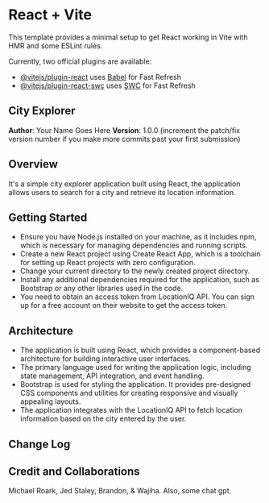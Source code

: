 # React + Vite

This template provides a minimal setup to get React working in Vite with HMR and some ESLint rules.

Currently, two official plugins are available:

- [@vitejs/plugin-react](https://github.com/vitejs/vite-plugin-react/blob/main/packages/plugin-react/README.md) uses [Babel](https://babeljs.io/) for Fast Refresh
- [@vitejs/plugin-react-swc](https://github.com/vitejs/vite-plugin-react-swc) uses [SWC](https://swc.rs/) for Fast Refresh

## City Explorer

**Author**: Your Name Goes Here
**Version**: 1.0.0 (increment the patch/fix version number if you make more commits past your first submission)

## Overview
 It's a simple city explorer application built using React, the application allows users to search for a city and retrieve its location information.

## Getting Started

- Ensure you have Node.js installed on your machine, as it includes npm, which is necessary for managing dependencies and running scripts.
- Create a new React project using Create React App, which is a toolchain for setting up React projects with zero configuration.
- Change your current directory to the newly created project directory.
- Install any additional dependencies required for the application, such as Bootstrap or any other libraries used in the code.
- You need to obtain an access token from LocationIQ API. You can sign up for a free account on their website to get the access token.

## Architecture
- The application is built using React, which provides a component-based architecture for building interactive user interfaces.
-  The primary language used for writing the application logic, including state management, API integration, and event handling.
- Bootstrap is used for styling the application. It provides pre-designed CSS components and utilities for creating responsive and visually appealing layouts.
- The application integrates with the LocationIQ API to fetch location information based on the city entered by the user.

## Change Log
<!-- Use this area to document the iterative changes made to your application as each feature is successfully implemented. Use time stamps. Here's an example:

01-01-2001 4:59pm - Application now has a fully-functional express server, with a GET route for the location resource. -->

## Credit and Collaborations
Michael Roark, Jed Staley, Brandon, & Wajiha. Also, some chat gpt.
